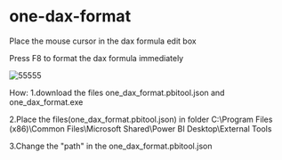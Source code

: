 # one-dax-format


Place the mouse cursor in the dax formula edit box

Press F8 to format the dax formula immediately

![55555](https://user-images.githubusercontent.com/37357651/148503868-bef47f89-d37f-4f7c-ae61-92bdd9314e6d.gif)



How:
1.download the files one_dax_format.pbitool.json and one_dax_format.exe

2.Place the files(one_dax_format.pbitool.json) in folder C:\Program Files (x86)\Common Files\Microsoft Shared\Power BI Desktop\External Tools

3.Change the "path" in the one_dax_format.pbitool.json
